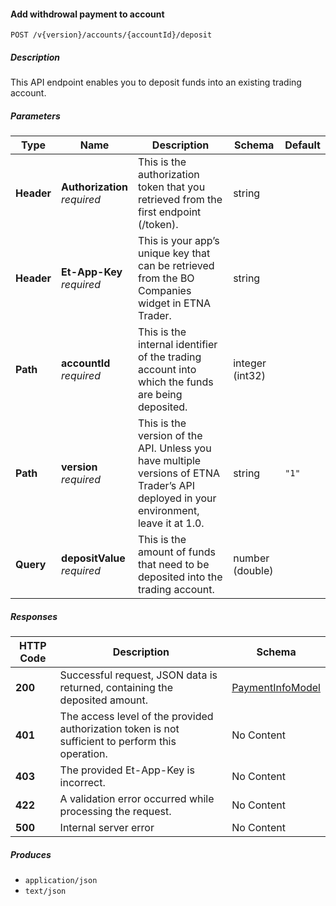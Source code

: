 
<a name="internalaccounts_createdepositpayment"></a>
#### Add withdrowal payment to account
```
POST /v{version}/accounts/{accountId}/deposit
```


##### Description
This API endpoint enables you to deposit funds into an existing trading account.


##### Parameters

|Type|Name|Description|Schema|Default|
|---|---|---|---|---|
|**Header**|**Authorization**  <br>*required*|This is the authorization token that you retrieved from the first endpoint (/token).|string||
|**Header**|**Et-App-Key**  <br>*required*|This is your app’s unique key that can be retrieved from the BO Companies widget in ETNA Trader.|string||
|**Path**|**accountId**  <br>*required*|This is the internal identifier of the trading account into which the funds are being deposited.|integer (int32)||
|**Path**|**version**  <br>*required*|This is the version of the API. Unless you have multiple versions of ETNA Trader’s API deployed in your environment, leave it at 1.0.|string|`"1"`|
|**Query**|**depositValue**  <br>*required*|This is the amount of funds that need to be deposited into the trading account.|number (double)||


##### Responses

|HTTP Code|Description|Schema|
|---|---|---|
|**200**|Successful request, JSON data is returned, containing the deposited amount.|[PaymentInfoModel](#paymentinfomodel)|
|**401**|The access level of the provided authorization token is not sufficient to perform this operation.|No Content|
|**403**|The provided Et-App-Key is incorrect.|No Content|
|**422**|A validation error occurred while processing the request.|No Content|
|**500**|Internal server error|No Content|


##### Produces

* `application/json`
* `text/json`




